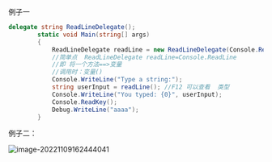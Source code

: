 例子一

```c#
delegate string ReadLineDelegate();
        static void Main(string[] args)
        {
            ReadLineDelegate readLine = new ReadLineDelegate(Console.ReadLine);
            //简单点  ReadLineDelegate readLine=Console.ReadLine
            //即 将一个方法==>变量
            //调用时：变量()
            Console.WriteLine("Type a string:");
            string userInput = readLine(); //F12 可以查看  类型
            Console.WriteLine("You typed: {0}", userInput);
            Console.ReadKey();
            Debug.WriteLine("aaaa");
        }
```

例子二：

![image-20221109162444041](C:/Users/11608/AppData/Roaming/Typora/typora-user-images/image-20221109162444041.png)